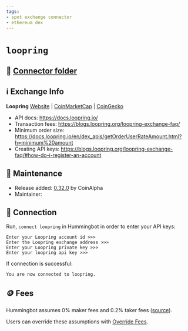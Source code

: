 ```yaml
---
tags:
- spot exchange connector
- ethereum dex
---
```


# `loopring`

## 📁 [Connector folder](https://github.com/hummingbot/hummingbot/tree/master/hummingbot/connector/exchange/loopring)

## ℹ️ Exchange Info

**Loopring**
[Website](https://loopring.io/) | [CoinMarketCap](https://coinmarketcap.com/exchanges/loopring-exchange/) | [CoinGecko](https://www.coingecko.com/en/exchanges/loopring)

* API docs: <https://docs.loopring.io/>
* Transaction fees: <https://blogs.loopring.org/loopring-exchange-faq/>
* Minimum order size: <https://docs.loopring.io/en/dex_apis/getOrderUserRateAmount.html?h=minimum%20amount>
* Creating API keys: <https://blogs.loopring.org/loopring-exchange-faq/#how-do-i-register-an-account>

## 👷 Maintenance

* Release added: [0.32.0](/release-notes/0.32.0/) by CoinAlpha
* Maintainer:

## 🔑 Connection

Run, `connect loopring` in Hummingbot in order to enter your API keys:

```
Enter your Loopring account id >>>
Enter the Loopring exchange address >>>
Enter your Loopring private key >>>
Enter your loopring api key >>>
```

If connection is successful:

```
You are now connected to loopring.
```

## 🪙 Fees

Hummingbot assumes 0% maker fees and 0.2% taker fees ([source](https://github.com/hummingbot/hummingbot/blob/master/hummingbot/connector/exchange/loopring/loopring_utils.py#L11)).

Users can override these assumptions with [Override Fees](/global-configs/override-fees/).
